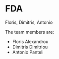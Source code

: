 # FDA
Floris, Dimitris, Antonio

The team members are:
- Floris Alexandrou
- Dimitris Dimitriou
- Antonio Panteli
